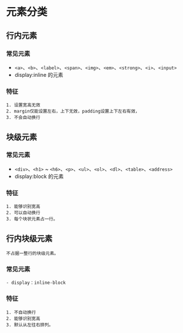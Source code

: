 # 元素分类

## 行内元素

### 常见元素

- `<a>`、`<b>`、`<label>`、`<span>`、`<img>`、`<em>`、`<strong>`、`<i>`、`<input>`
- display:inline 的元素

### 特征

    1. 设置宽高无效
    2. margin仅能设置左右，上下无效，padding设置上下左右有效，
    3. 不会自动换行

## 块级元素

### 常见元素

- `<div>`、`<h1>` ~ `<h6>`、`<p>`、`<ul>`、`<ol>`、`<dl>`、`<table>`、`<address>`
- display:block 的元素

### 特征

    1. 能够识别宽高
    2. 可以自动换行
    3. 每个块状元素占一行。

## 行内块级元素

    不占据一整行的块级元素。

### 常见元素

    - display：inline-block

### 特征

    1. 不自动换行
    2. 能够识别宽高
    3. 默认从左往右排列。
